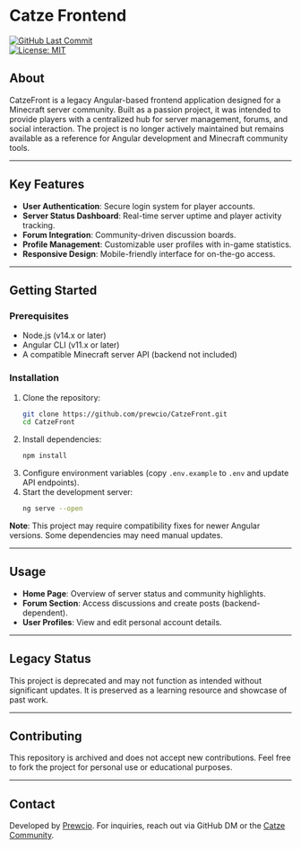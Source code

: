 
# Catze Frontend  
[![GitHub Last Commit](https://img.shields.io/github/last-commit/prewcio/CatzeFront.svg?style=flat-square&color=586069 )](https://github.com/prewcio/CatzeFront/commits/main )  
[![License: MIT](https://img.shields.io/badge/License-MIT-green.svg )](https://opensource.org/licenses/MIT )  

## About  
CatzeFront is a legacy Angular-based frontend application designed for a Minecraft server community. Built as a passion project, it was intended to provide players with a centralized hub for server management, forums, and social interaction. The project is no longer actively maintained but remains available as a reference for Angular development and Minecraft community tools.  

---

## Key Features  
- **User Authentication**: Secure login system for player accounts.  
- **Server Status Dashboard**: Real-time server uptime and player activity tracking.  
- **Forum Integration**: Community-driven discussion boards.  
- **Profile Management**: Customizable user profiles with in-game statistics.  
- **Responsive Design**: Mobile-friendly interface for on-the-go access.  

---

## Getting Started  
### Prerequisites  
- Node.js (v14.x or later)  
- Angular CLI (v11.x or later)  
- A compatible Minecraft server API (backend not included)  

### Installation  
1. Clone the repository:  
   ```bash  
   git clone https://github.com/prewcio/CatzeFront.git   
   cd CatzeFront  
   ```  
2. Install dependencies:  
   ```bash  
   npm install  
   ```  
3. Configure environment variables (copy `.env.example` to `.env` and update API endpoints).  
4. Start the development server:  
   ```bash  
   ng serve --open  
   ```  

**Note**: This project may require compatibility fixes for newer Angular versions. Some dependencies may need manual updates.  

---

## Usage  
- **Home Page**: Overview of server status and community highlights.  
- **Forum Section**: Access discussions and create posts (backend-dependent).  
- **User Profiles**: View and edit personal account details.  

---

## Legacy Status  
This project is deprecated and may not function as intended without significant updates. It is preserved as a learning resource and showcase of past work.  

---

## Contributing  
This repository is archived and does not accept new contributions. Feel free to fork the project for personal use or educational purposes.  

---

## Contact  
Developed by [Prewcio](https://github.com/prewcio ). For inquiries, reach out via GitHub DM or the [Catze Community](https://github.com/prewcio/CatzeFront/discussions ).  
